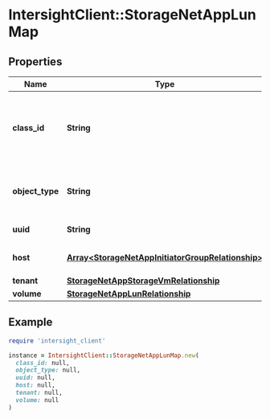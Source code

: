 # IntersightClient::StorageNetAppLunMap

## Properties

| Name | Type | Description | Notes |
| ---- | ---- | ----------- | ----- |
| **class_id** | **String** | The fully-qualified name of the instantiated, concrete type. This property is used as a discriminator to identify the type of the payload when marshaling and unmarshaling data. | [default to &#39;storage.NetAppLunMap&#39;] |
| **object_type** | **String** | The fully-qualified name of the instantiated, concrete type. The value should be the same as the &#39;ClassId&#39; property. | [default to &#39;storage.NetAppLunMap&#39;] |
| **uuid** | **String** | Universally unique identifier of the LUN. | [optional][readonly] |
| **host** | [**Array&lt;StorageNetAppInitiatorGroupRelationship&gt;**](StorageNetAppInitiatorGroupRelationship.md) | An array of relationships to storageNetAppInitiatorGroup resources. | [optional][readonly] |
| **tenant** | [**StorageNetAppStorageVmRelationship**](StorageNetAppStorageVmRelationship.md) |  | [optional] |
| **volume** | [**StorageNetAppLunRelationship**](StorageNetAppLunRelationship.md) |  | [optional] |

## Example

```ruby
require 'intersight_client'

instance = IntersightClient::StorageNetAppLunMap.new(
  class_id: null,
  object_type: null,
  uuid: null,
  host: null,
  tenant: null,
  volume: null
)
```

